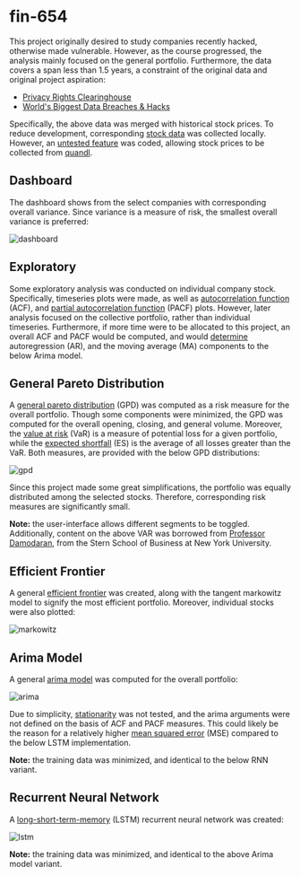 # fin-654

This project originally desired to study companies recently hacked, otherwise made vulnerable. However, as the course progressed, the analysis mainly focused on the general portfolio. Furthermore, the data covers a span less than 1.5 years, a constraint of the original data and original project aspiration:

* [Privacy Rights Clearinghouse](https://www.privacyrights.org/data-breaches)
* [World's Biggest Data Breaches & Hacks](https://informationisbeautiful.net/visualizations/worlds-biggest-data-breaches-hacks/)

Specifically, the above data was merged with historical stock prices. To reduce development, corresponding [stock data](https://github.com/jeff1evesque/fin-654/tree/master/data) was collected locally. However, an [untested feature](https://github.com/jeff1evesque/fin-654/blob/8d3606fee63c0b4c9ad16f633c73c6287211a94b/app.R#L315) was coded, allowing stock prices to be collected from [quandl](https://www.quandl.com/).

## Dashboard

The dashboard shows from the select companies with corresponding overall variance. Since variance is a measure of risk, the smallest overall variance is preferred:

![dashboard](https://user-images.githubusercontent.com/2907085/56251148-63ebf800-6080-11e9-9fdb-d7e7f65551bb.PNG)

## Exploratory

Some exploratory analysis was conducted on individual company stock. Specifically, timeseries plots were made, as well as [autocorrelation function](https://en.wikipedia.org/wiki/Autocorrelation) (ACF), and [partial autocorrelation function](https://people.duke.edu/~rnau/411arim3.htm) (PACF) plots. However, later analysis focused on the collective portfolio, rather than individual timeseries. Furthermore, if more time were to be allocated to this project, an overall ACF and PACF would be computed, and would [determine](https://www.youtube.com/watch?v=R-oWTWdS1Jg) autoregression (AR), and the moving average (MA) components to the below Arima model.

## General Pareto Distribution

A [general pareto distribution](https://www.mathworks.com/help/stats/examples/modelling-tail-data-with-the-generalized-pareto-distribution.html) (GPD) was computed as a risk measure for the overall portfolio. Though some components were minimized, the GPD was computed for the overall opening, closing, and general volume. Moreover, the [value at risk](https://github.com/jeff1evesque/fin-654/blob/master/resources/VAR.pdf) (VaR) is a measure of potential loss for a given portfolio, while the [expected shortfall](https://en.wikipedia.org/wiki/Expected_shortfall) (ES) is the average of all losses greater than the VaR. Both measures, are provided with the below GPD distributions:

![gpd](https://user-images.githubusercontent.com/2907085/56251301-13c16580-6081-11e9-8454-b964cae7a88e.PNG)

Since this project made some great simplifications, the portfolio was equally distributed among the selected stocks. Therefore, corresponding risk measures are significantly small.

**Note:** the user-interface allows different segments to be toggled. Additionally, content on the above VAR was borrowed from [Professor Damodaran](http://people.stern.nyu.edu/adamodar/), from the Stern School of Business at New York University.

## Efficient Frontier

A general [efficient frontier](https://www.youtube.com/watch?v=PiXrLGMZr1g) was created, along with the tangent markowitz model to signify the most efficient portfolio. Moreover, individual stocks were also plotted:

![markowitz](https://user-images.githubusercontent.com/2907085/56251438-9d713300-6081-11e9-8bdf-13d849ceee5c.PNG)

## Arima Model

A general [arima model](https://machinelearningmastery.com/arima-for-time-series-forecasting-with-python/) was computed for the overall portfolio:

![arima](https://user-images.githubusercontent.com/2907085/56251496-d9a49380-6081-11e9-8e7a-68c598532104.PNG)

Due to simplicity, [stationarity](https://www.youtube.com/watch?v=ZIWyGjrAlks) was not tested, and the arima arguments were not defined on the basis of ACF and PACF measures. This could likely be the reason for a relatively higher [mean squared error](https://en.wikipedia.org/wiki/Mean_squared_error) (MSE) compared to the below LSTM implementation.

**Note:** the training data was minimized, and identical to the below RNN variant.

## Recurrent Neural Network

A [long-short-term-memory](https://www.youtube.com/watch?v=QuELiw8tbx8) (LSTM) recurrent neural network was created:

![lstm](https://user-images.githubusercontent.com/2907085/56251601-2be5b480-6082-11e9-8f95-4de0a169ac06.PNG)

**Note:** the training data was minimized, and identical to the above Arima model variant.
